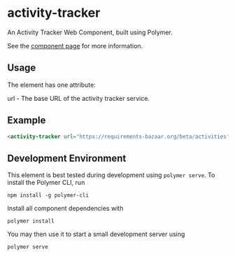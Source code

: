 # activity-tracker
An Activity Tracker Web Component, built using Polymer.

See the [component page](https://rwth-acis.github.io/activity-tracker) for more information.

## Usage
The element has one attribute:

url - The base URL of the activity tracker service.

## Example
```html
<activity-tracker url="https://requirements-bazaar.org/beta/activities"></activity-tracker>
```

## Development Environment

This element is best tested during development using `polymer serve`. To install the Polymer CLI, run
```
npm install -g polymer-cli
```
Install all component dependencies with
```
polymer install
```
You may then use it to start a small development server using
```
polymer serve
```

